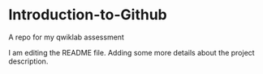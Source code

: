 # Introduction-to-Github
A repo for my qwiklab assessment

I am editing the README file. Adding some more details about the project description.
